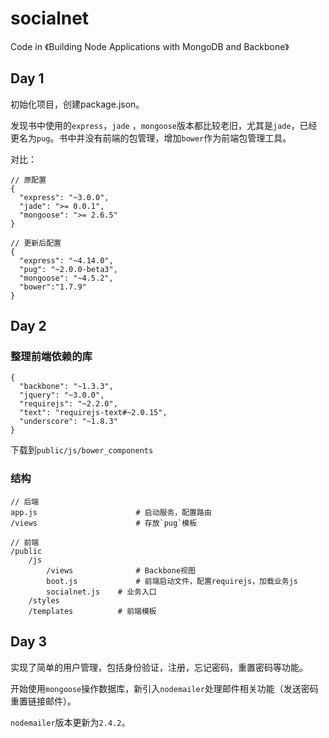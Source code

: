 # socialnet
Code in 《Building Node Applications with MongoDB and Backbone》 

## Day 1
初始化项目，创建package.json。

发现书中使用的`express`，`jade` ，`mongoose`版本都比较老旧，尤其是`jade`，已经更名为`pug`。书中并没有前端的包管理，增加`bower`作为前端包管理工具。

对比：
```
// 原配置
{
  "express": "~3.0.0",
  "jade": ">= 0.0.1",
  "mongoose": ">= 2.6.5"
}

// 更新后配置
{
  "express": "~4.14.0",
  "pug": "~2.0.0-beta3",
  "mongoose": "~4.5.2",
  "bower":"1.7.9"
}
```
## Day 2
### 整理前端依赖的库
```
{
  "backbone": "~1.3.3",
  "jquery": "~3.0.0",
  "requirejs": "~2.2.0",
  "text": "requirejs-text#~2.0.15",
  "underscore": "~1.8.3"
}
```
下载到`public/js/bower_components`

### 结构
```
// 后端
app.js  					# 启动服务，配置路由
/views						# 存放`pug`模板

// 前端
/public
	/js
		/views				# Backbone视图
		boot.js				# 前端启动文件，配置requirejs，加载业务js
		socialnet.js	# 业务入口
	/styles
	/templates			# 前端模板
```

## Day 3
实现了简单的用户管理，包括身份验证，注册，忘记密码，重置密码等功能。

开始使用`mongoose`操作数据库，新引入`nodemailer`处理邮件相关功能（发送密码重置链接邮件）。

`nodemailer`版本更新为`2.4.2`。